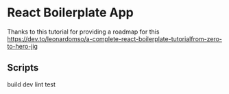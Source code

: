 # React Boilerplate App

Thanks to this tutorial for providing a roadmap for this https://dev.to/leonardomso/a-complete-react-boilerplate-tutorialfrom-zero-to-hero-jig

## Scripts

build
dev
lint
test
